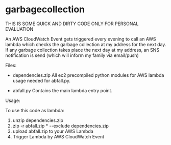 # garbagecollection

THIS IS SOME QUICK AND DIRTY CODE ONLY FOR PERSONAL EVALUATION

An AWS CloudWatch Event gets triggered every evening to call an AWS lambda which checks the garbage collection at my address for the next day.
If any garbage collection takes place the next day at my address, an SNS notification is send (which will inform my family via email/push)

Files:

- dependencies.zip
  All ec2 precompiled python modules for AWS lambda usage needed for abfall.py.

- abfall.py 
  Contains the main lambda entry point.

Usage:

To use this code as lambda:

1. unzip dependencies.zip
2. zip -r abfall.zip * --exclude dependencies.zip
3. upload abfall.zip to your AWS Lambda
4. Trigger Lambda by AWS CloudWatch Event
